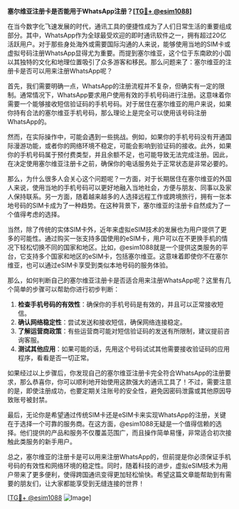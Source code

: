 **塞尔维亚注册卡是否能用于WhatsApp注册？[[TG💪+ @esim1088](https://t.me/s/esim1088)]**

在当今数字化飞速发展的时代，通讯工具的便捷性成为了人们日常生活的重要组成部分。其中，WhatsApp作为全球最受欢迎的即时通讯软件之一，拥有超过20亿活跃用户。对于那些身处海外或需要国际沟通的人来说，能够使用当地的SIM卡或虚拟号码注册WhatsApp显得尤为重要。而提到塞尔维亚，这个位于东南欧的小国以其独特的文化和地理位置吸引了众多游客和移民。那么问题来了：塞尔维亚的注册卡是否可以用来注册WhatsApp呢？

首先，我们需要明确一点，WhatsApp的注册流程并不复杂，但确实有一定的限制。通常情况下，WhatsApp要求用户使用有效的手机号码进行注册。这意味着你需要一个能够接收短信验证码的手机号码。对于居住在塞尔维亚的用户来说，如果你持有合法的塞尔维亚手机号码，那么理论上是完全可以使用该号码注册WhatsApp的。

然而，在实际操作中，可能会遇到一些挑战。例如，如果你的手机号码没有开通国际漫游功能，或者你的网络环境不稳定，可能会影响到验证码的接收。此外，如果你的手机号码属于预付费类型，并且余额不足，也可能导致无法完成注册。因此，在决定使用塞尔维亚注册卡之前，确保你的电话服务处于正常状态是非常必要的。

那么，为什么很多人会关心这个问题呢？一方面，对于长期居住在塞尔维亚的外国人来说，使用当地的手机号码可以更好地融入当地社会，方便与朋友、同事以及家人保持联系。另一方面，随着越来越多的人选择远程工作或跨境旅行，拥有一张本地号码的SIM卡成为了一种趋势。在这种背景下，塞尔维亚的注册卡自然成为了一个值得考虑的选择。

当然，除了传统的实体SIM卡外，近年来虚拟eSIM技术的发展也为用户提供了更多的可能性。通过购买一张支持多国使用的eSIM卡，用户可以在不更换手机的情况下轻松切换不同的国家和地区。比如，@esim1088就是一个提供这类服务的平台，它支持多个国家和地区的eSIM卡，包括塞尔维亚。这意味着即使你不在塞尔维亚，也可以通过eSIM卡享受到类似本地号码的服务体验。

那么，如何判断自己的塞尔维亚注册卡是否适合用来注册WhatsApp呢？这里有几个简单的步骤可以帮助你进行初步判断：

1. **检查手机号码的有效性**：确保你的手机号码是有效的，并且可以正常接收短信。
2. **确认网络稳定性**：尝试发送和接收短信，确保网络连接稳定。
3. **了解运营商政策**：有些运营商可能对短信验证码的发送有所限制，建议提前咨询客服。
4. **测试其他应用**：如果可能的话，先用这个号码试试其他需要接收验证码的应用程序，看看是否一切正常。

如果经过以上步骤后，你发现自己的塞尔维亚注册卡完全符合WhatsApp的注册要求，那么恭喜你，你可以顺利地开始使用这款强大的通讯工具了！不过，需要注意的是，即使注册成功，也要定期关注账号的安全性，避免因密码泄露或其他原因导致账号被封禁。

最后，无论你是希望通过传统SIM卡还是eSIM卡来实现WhatsApp的注册，关键在于选择一个可靠的服务商。在这方面，@esim1088无疑是一个值得信赖的选择。他们提供的产品和服务不仅覆盖范围广，而且操作简单易懂，非常适合初次接触此类服务的新手用户。

总之，塞尔维亚的注册卡是可以用来注册WhatsApp的，但前提是你必须保证手机号码的有效性和网络环境的稳定性。同时，随着科技的进步，虚拟eSIM技术为用户带来了更多便利，使得跨国通讯变得更加轻松愉快。希望这篇文章能帮助到有需要的朋友们，让大家都能享受到无缝连接的世界！

[[TG💪+ @esim1088](https://t.me/s/esim1088) ![Image](https://i.postimg.cc/4NQfJmqS/Snipaste-2025-05-13-00-14-12.png)]